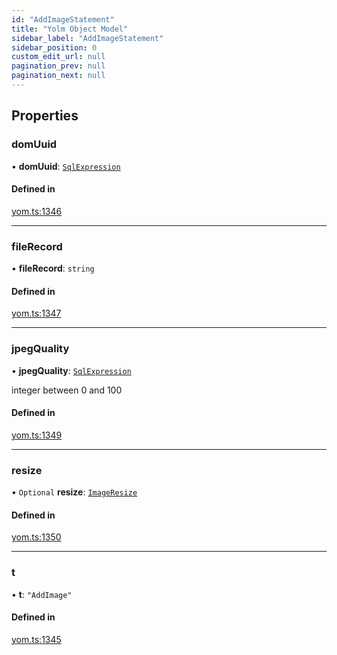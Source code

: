 ```yaml
---
id: "AddImageStatement"
title: "Yolm Object Model"
sidebar_label: "AddImageStatement"
sidebar_position: 0
custom_edit_url: null
pagination_prev: null
pagination_next: null
---
```


## Properties

### domUuid

• **domUuid**: [`SqlExpression`](../modules.md#sqlexpression)

#### Defined in

[yom.ts:1346](https://github.com/yolmio/boost/blob/964b449/src/yom.ts#L1346)

___

### fileRecord

• **fileRecord**: `string`

#### Defined in

[yom.ts:1347](https://github.com/yolmio/boost/blob/964b449/src/yom.ts#L1347)

___

### jpegQuality

• **jpegQuality**: [`SqlExpression`](../modules.md#sqlexpression)

integer between 0 and 100

#### Defined in

[yom.ts:1349](https://github.com/yolmio/boost/blob/964b449/src/yom.ts#L1349)

___

### resize

• `Optional` **resize**: [`ImageResize`](ImageResize.md)

#### Defined in

[yom.ts:1350](https://github.com/yolmio/boost/blob/964b449/src/yom.ts#L1350)

___

### t

• **t**: ``"AddImage"``

#### Defined in

[yom.ts:1345](https://github.com/yolmio/boost/blob/964b449/src/yom.ts#L1345)
